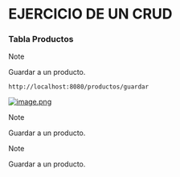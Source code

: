 # EJERCICIO DE UN CRUD

### Tabla Productos

>[!NOTE]
>Guardar a un producto.

````
http://localhost:8080/productos/guardar
````
[![image.png](https://i.postimg.cc/SND3NMzk/image.png)](https://postimg.cc/D84BxmgM)



>[!NOTE]
>Guardar a un producto.



>[!NOTE]
>Guardar a un producto.
